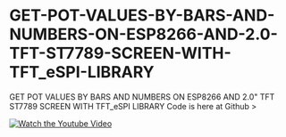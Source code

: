 # GET-POT-VALUES-BY-BARS-AND-NUMBERS-ON-ESP8266-AND-2.0-TFT-ST7789-SCREEN-WITH-TFT_eSPI-LIBRARY
GET POT VALUES BY BARS AND NUMBERS ON ESP8266 AND 2.0" TFT ST7789 SCREEN WITH TFT_eSPI LIBRARY Code is here at Github > 


[![Watch the Youtube Video](https://img.youtube.com/vi/cFW3lmzj3is/maxresdefault.jpg)](https://www.youtube.com/watch?v=cFW3lmzj3is)
